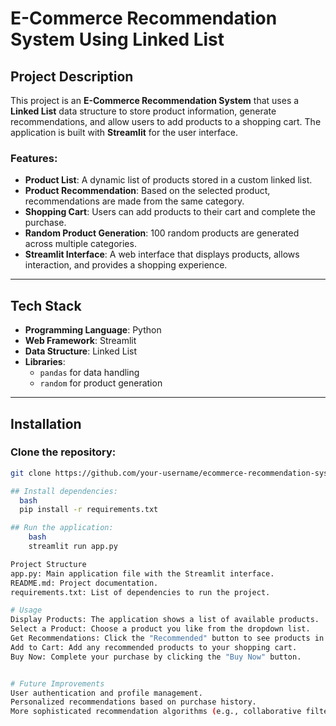 # E-Commerce Recommendation System Using Linked List

## Project Description

This project is an **E-Commerce Recommendation System** that uses a **Linked List** data structure to store product information, generate recommendations, and allow users to add products to a shopping cart. The application is built with **Streamlit** for the user interface.

### Features:
- **Product List**: A dynamic list of products stored in a custom linked list.
- **Product Recommendation**: Based on the selected product, recommendations are made from the same category.
- **Shopping Cart**: Users can add products to their cart and complete the purchase.
- **Random Product Generation**: 100 random products are generated across multiple categories.
- **Streamlit Interface**: A web interface that displays products, allows interaction, and provides a shopping experience.

---

## Tech Stack

- **Programming Language**: Python
- **Web Framework**: Streamlit
- **Data Structure**: Linked List
- **Libraries**: 
  - `pandas` for data handling
  - `random` for product generation

---

## Installation

### Clone the repository:
```bash
git clone https://github.com/your-username/ecommerce-recommendation-system.git

## Install dependencies:
  bash
  pip install -r requirements.txt

## Run the application:
    bash
    streamlit run app.py

Project Structure
app.py: Main application file with the Streamlit interface.
README.md: Project documentation.
requirements.txt: List of dependencies to run the project.

# Usage
Display Products: The application shows a list of available products.
Select a Product: Choose a product you like from the dropdown list.
Get Recommendations: Click the "Recommended" button to see products in the same category.
Add to Cart: Add any recommended products to your shopping cart.
Buy Now: Complete your purchase by clicking the "Buy Now" button.


# Future Improvements
User authentication and profile management.
Personalized recommendations based on purchase history.
More sophisticated recommendation algorithms (e.g., collaborative filtering).
